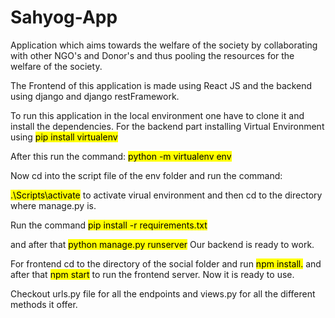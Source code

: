 # Sahyog-App
Application which aims towards the welfare of the society by collaborating with other NGO's and Donor's and thus pooling the resources for the welfare of the society.

The Frontend of this application is made using React JS and the backend using django and django restFramework.

To run this application in the local environment one have to clone it and install the dependencies. For the backend part installing Virtual Environment using 
<mark>pip install virtualenv</mark>

After this run the command:
<mark>python -m virtualenv env</mark>

Now cd into the script file of the env folder and run the command:

<mark>.\Scripts\activate</mark> to activate virual environment and then cd to the directory where manage.py is.

Run the command <mark>pip install -r requirements.txt</mark>

and after that <mark>python manage.py runserver</mark> Our backend is ready to work.


For frontend cd to the directory of the social folder and run <mark>npm install.</mark> and after that <mark>npm start</mark> to run the frontend server. Now it is ready to use.

Checkout urls.py file for all the endpoints and views.py for all the different methods it offer.


